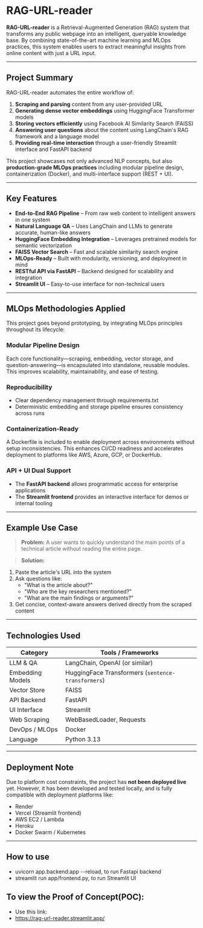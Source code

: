 #  RAG-URL-reader

**RAG-URL-reader** is a Retrieval-Augmented Generation (RAG) system that transforms any public webpage into an intelligent, queryable knowledge base. By combining state-of-the-art machine learning and MLOps practices, this system enables users to extract meaningful insights from online content with just a URL input.

---

##  Project Summary

RAG-URL-reader automates the entire workflow of:

1. **Scraping and parsing** content from any user-provided URL  
2. **Generating dense vector embeddings** using HuggingFace Transformer models  
3. **Storing vectors efficiently** using Facebook AI Similarity Search (FAISS)  
4. **Answering user questions** about the content using LangChain's RAG framework and a language model  
5. **Providing real-time interaction** through a user-friendly Streamlit interface and FastAPI backend  

This project showcases not only advanced NLP concepts, but also **production-grade MLOps practices** including modular pipeline design, containerization (Docker), and multi-interface support (REST + UI).

---

## Key Features

-  **End-to-End RAG Pipeline** – From raw web content to intelligent answers in one system
-  **Natural Language QA** – Uses LangChain and LLMs to generate accurate, human-like answers
-  **HuggingFace Embedding Integration** – Leverages pretrained models for semantic vectorization
-  **FAISS Vector Search** – Fast and scalable similarity search engine
-  **MLOps-Ready** – Built with modularity, versioning, and deployment in mind
-  **RESTful API via FastAPI** – Backend designed for scalability and integration
-  **Streamlit UI** – Easy-to-use interface for non-technical users

---

##  MLOps Methodologies Applied

This project goes beyond prototyping, by integrating MLOps principles throughout its lifecycle:

###  Modular Pipeline Design
Each core functionality—scraping, embedding, vector storage, and question-answering—is encapsulated into standalone, reusable modules. This improves scalability, maintainability, and ease of testing.

### Reproducibility
- Clear dependency management through requirements.txt
- Deterministic embedding and storage pipeline ensures consistency across runs

### Containerization-Ready
A Dockerfile is included to enable deployment across environments without setup inconsistencies. This enhances CI/CD readiness and accelerates deployment to platforms like AWS, Azure, GCP, or DockerHub.

###  API + UI Dual Support
- The **FastAPI backend** allows programmatic access for enterprise applications
- The **Streamlit frontend** provides an interactive interface for demos or internal tooling

---

##  Example Use Case

> **Problem:** A user wants to quickly understand the main points of a technical article without reading the entire page.

> **Solution:**  
1. Paste the article's URL into the system  
2. Ask questions like:  
   - "What is the article about?"  
   - "Who are the key researchers mentioned?"  
   - "What are the main findings or arguments?"  
3. Get concise, context-aware answers derived directly from the scraped content

---

##  Technologies Used

| Category              | Tools / Frameworks              |
|-----------------------|----------------------------------|
| LLM & QA              | LangChain, OpenAI (or similar)   |
| Embedding Models      | HuggingFace Transformers (`sentence-transformers`) |
| Vector Store          | FAISS                            |
| API Backend           | FastAPI                          |
| UI Interface          | Streamlit                        |
| Web Scraping          | WebBasedLoader, Requests          |
| DevOps / MLOps        | Docker          |
| Language              | Python 3.13                     |

---

##  Deployment Note

Due to platform cost constraints, the project has **not been deployed live** yet. However, it has been developed and tested locally, and is fully compatible with deployment platforms like:

- Render
- Vercel (Streamlit frontend)
- AWS EC2 / Lambda
- Heroku
- Docker Swarm / Kubernetes

---

## How to use
- uvicorn app.backend:app --reload, to run Fastapi backend
- streamlit run app/frontend.py, to run Streamlit UI

## To view the Proof of Concept(POC):
- Use this link:
- https://rag-url-reader.streamlit.app/
